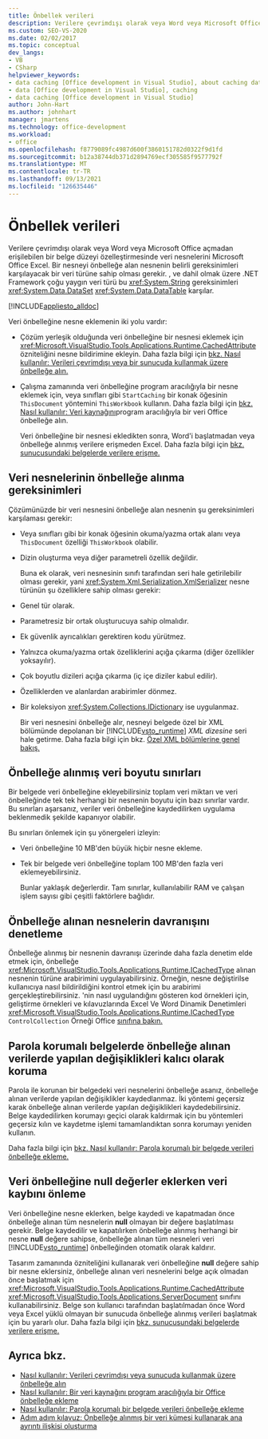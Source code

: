 ```yaml
---
title: Önbellek verileri
description: Verilere çevrimdışı olarak veya Word veya Microsoft Office açmadan erişilebilir olması için belge düzeyinde bir özelleştirmede veri nesnelerini Excel.
ms.custom: SEO-VS-2020
ms.date: 02/02/2017
ms.topic: conceptual
dev_langs:
- VB
- CSharp
helpviewer_keywords:
- data caching [Office development in Visual Studio], about caching data
- data [Office development in Visual Studio], caching
- data caching [Office development in Visual Studio]
author: John-Hart
ms.author: johnhart
manager: jmartens
ms.technology: office-development
ms.workload:
- office
ms.openlocfilehash: f8779089fc4987d600f3860151782d0322f9d1fd
ms.sourcegitcommit: b12a38744db371d2894769ecf305585f9577792f
ms.translationtype: MT
ms.contentlocale: tr-TR
ms.lasthandoff: 09/13/2021
ms.locfileid: "126635446"
---
```

# <a name="cache-data"></a>Önbellek verileri
  Verilere çevrimdışı olarak veya Word veya Microsoft Office açmadan erişilebilen bir belge düzeyi özelleştirmesinde veri nesnelerini Microsoft Office Excel. Bir nesneyi önbelleğe alan nesnenin belirli gereksinimleri karşılayacak bir veri türüne sahip olması gerekir. , ve dahil olmak üzere .NET Framework çoğu yaygın veri türü bu <xref:System.String> gereksinimleri <xref:System.Data.DataSet> <xref:System.Data.DataTable> karşılar.

 [!INCLUDE[appliesto_alldoc](../vsto/includes/appliesto-alldoc-md.md)]

 Veri önbelleğine nesne eklemenin iki yolu vardır:

- Çözüm yerleşik olduğunda veri önbelleğine bir nesnesi eklemek için <xref:Microsoft.VisualStudio.Tools.Applications.Runtime.CachedAttribute> özniteliğini nesne bildirimine ekleyin. Daha fazla bilgi için [bkz. Nasıl kullanılır: Verileri çevrimdışı veya bir sunucuda kullanmak üzere önbelleğe alın.](../vsto/how-to-cache-data-for-use-offline-or-on-a-server.md)

- Çalışma zamanında veri önbelleğine program aracılığıyla bir nesne eklemek için, veya sınıfları gibi `StartCaching` bir konak öğesinin `ThisDocument` yöntemini `ThisWorkbook` kullanın. Daha fazla bilgi için [bkz. Nasıl kullanılır: Veri kaynağını](../vsto/how-to-programmatically-cache-a-data-source-in-an-office-document.md)program aracılığıyla bir veri Office önbelleğe alın.

  Veri önbelleğine bir nesnesi ekledikten sonra, Word'i başlatmadan veya önbelleğe alınmış verilere erişmeden Excel. Daha fazla bilgi için [bkz. sunucusundaki belgelerde verilere erişme.](../vsto/accessing-data-in-documents-on-the-server.md)

## <a name="requirements-for-data-objects-to-be-cached"></a>Veri nesnelerinin önbelleğe alınma gereksinimleri
 Çözümünüzde bir veri nesnesini önbelleğe alan nesnenin şu gereksinimleri karşılaması gerekir:

- Veya sınıfları gibi bir konak öğesinin okuma/yazma ortak alanı veya `ThisDocument` özelliği `ThisWorkbook` olabilir.

- Dizin oluşturma veya diğer parametreli özellik değildir.

  Buna ek olarak, veri nesnesinin sınıfı tarafından seri hale getirilebilir olması gerekir, yani <xref:System.Xml.Serialization.XmlSerializer> nesne türünün şu özelliklere sahip olması gerekir:

- Genel tür olarak.

- Parametresiz bir ortak oluşturucuya sahip olmalıdır.

- Ek güvenlik ayrıcalıkları gerektiren kodu yürütmez.

- Yalnızca okuma/yazma ortak özelliklerini açığa çıkarma (diğer özellikler yoksayılır).

- Çok boyutlu dizileri açığa çıkarma (iç içe diziler kabul edilir).

- Özelliklerden ve alanlardan arabirimler dönmez.

- Bir koleksiyon <xref:System.Collections.IDictionary> ise uygulanmaz.

  Bir veri nesnesini önbelleğe alır, nesneyi belgede özel bir XML bölümünde depolanan bir [!INCLUDE[vsto_runtime](../vsto/includes/vsto-runtime-md.md)] *XML dizesine* seri hale getirme. Daha fazla bilgi için bkz. [Özel XML bölümlerine genel bakış.](../vsto/custom-xml-parts-overview.md)

## <a name="cached-data-size-limits"></a>Önbelleğe alınmış veri boyutu sınırları
 Bir belgede veri önbelleğine ekleyebilirsiniz toplam veri miktarı ve veri önbelleğinde tek tek herhangi bir nesnenin boyutu için bazı sınırlar vardır. Bu sınırları aşarsanız, veriler veri önbelleğine kaydedilirken uygulama beklenmedik şekilde kapanıyor olabilir.

 Bu sınırları önlemek için şu yönergeleri izleyin:

- Veri önbelleğine 10 MB'den büyük hiçbir nesne ekleme.

- Tek bir belgede veri önbelleğine toplam 100 MB'den fazla veri eklemeyebilirsiniz.

  Bunlar yaklaşık değerlerdir. Tam sınırlar, kullanılabilir RAM ve çalışan işlem sayısı gibi çeşitli faktörlere bağlıdır.

## <a name="control-the-behavior-of-cached-objects"></a>Önbelleğe alınan nesnelerin davranışını denetleme
 Önbelleğe alınmış bir nesnenin davranışı üzerinde daha fazla denetim elde etmek için, önbelleğe <xref:Microsoft.VisualStudio.Tools.Applications.Runtime.ICachedType> alınan nesnenin türüne arabirimini uygulayabilirsiniz. Örneğin, nesne değiştirilse kullanıcıya nasıl bildirildiğini kontrol etmek için bu arabirimi gerçekleştirebilirsiniz. 'nin nasıl uygulandığını gösteren kod örnekleri için, geliştirme örnekleri ve kılavuzlarında Excel Ve Word Dinamik Denetimleri <xref:Microsoft.VisualStudio.Tools.Applications.Runtime.ICachedType> `ControlCollection` Örneği Office [sınıfına bakın.](../vsto/office-development-samples-and-walkthroughs.md)

## <a name="persist-changes-to-cached-data-in-password-protected-documents"></a>Parola korumalı belgelerde önbelleğe alınan verilerde yapılan değişiklikleri kalıcı olarak koruma
 Parola ile korunan bir belgedeki veri nesnelerini önbelleğe asanız, önbelleğe alınan verilerde yapılan değişiklikler kaydedlanmaz. İki yöntemi geçersiz karak önbelleğe alınan verilerde yapılan değişiklikleri kaydedebilirsiniz. Belge kaydedilirken korumayı geçici olarak kaldırmak için bu yöntemleri geçersiz kılın ve kaydetme işlemi tamamlandıktan sonra korumayı yeniden kullanın.

 Daha fazla bilgi için [bkz. Nasıl kullanılır: Parola korumalı bir belgede verileri önbelleğe ekleme.](../vsto/how-to-cache-data-in-a-password-protected-document.md)

## <a name="prevent-data-loss-when-adding-null-values-to-the-data-cache"></a>Veri önbelleğine null değerler eklerken veri kaybını önleme
 Veri önbelleğine nesne eklerken, belge kaydedi ve kapatmadan önce önbelleğe alınan tüm nesnelerin **null** olmayan bir değere başlatılması gerekir. Belge kaydedilir ve kapatılırken önbelleğe alınmış herhangi bir nesne **null** değere sahipse, önbelleğe alınan tüm nesneleri veri [!INCLUDE[vsto_runtime](../vsto/includes/vsto-runtime-md.md)] önbelleğinden otomatik olarak kaldırır.

 Tasarım zamanında özniteliğini kullanarak veri önbelleğine **null** değere sahip bir nesne eklersiniz, önbelleğe alınan veri nesnelerini belge açık olmadan önce başlatmak için <xref:Microsoft.VisualStudio.Tools.Applications.Runtime.CachedAttribute> <xref:Microsoft.VisualStudio.Tools.Applications.ServerDocument> sınıfını kullanabilirsiniz. Belge son kullanıcı tarafından başlatılmadan önce Word veya Excel yüklü olmayan bir sunucuda önbelleğe alınmış verileri başlatmak için bu yararlı olur. Daha fazla bilgi için [bkz. sunucusundaki belgelerde verilere erişme.](../vsto/accessing-data-in-documents-on-the-server.md)

## <a name="see-also"></a>Ayrıca bkz.
- [Nasıl kullanılır: Verileri çevrimdışı veya sunucuda kullanmak üzere önbelleğe alın](../vsto/how-to-cache-data-for-use-offline-or-on-a-server.md)
- [Nasıl kullanılır: Bir veri kaynağını program aracılığıyla bir Office önbelleğe ekleme](../vsto/how-to-programmatically-cache-a-data-source-in-an-office-document.md)
- [Nasıl kullanılır: Parola korumalı bir belgede verileri önbelleğe ekleme](../vsto/how-to-cache-data-in-a-password-protected-document.md)
- [Adım adım kılavuz: Önbelleğe alınmış bir veri kümesi kullanarak ana ayrıntı ilişkisi oluşturma](../vsto/walkthrough-creating-a-master-detail-relation-using-a-cached-dataset.md)
